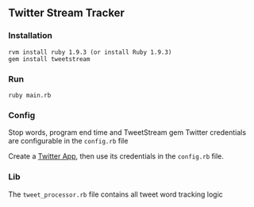 ## Twitter Stream Tracker

### Installation

    rvm install ruby 1.9.3 (or install Ruby 1.9.3)
    gem install tweetstream

### Run

    ruby main.rb

### Config

Stop words, program end time and TweetStream gem Twitter credentials are
configurable in the `config.rb` file

Create a [Twitter App](https://apps.twitter.com/), then use its credentials in
the `config.rb` file.

### Lib

The `tweet_processor.rb` file contains all tweet word tracking logic
